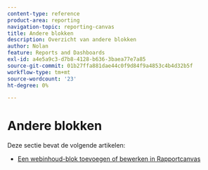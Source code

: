 ```yaml
---
content-type: reference
product-area: reporting
navigation-topic: reporting-canvas
title: Andere blokken
description: Overzicht van andere blokken
author: Nolan
feature: Reports and Dashboards
exl-id: a4e5a9c3-d7b8-4128-b636-3baea77e7a85
source-git-commit: 01b27ffa881dae44c0f9d84f9a4853c4b4d32b5f
workflow-type: tm+mt
source-wordcount: '23'
ht-degree: 0%

---
```


# Andere blokken

Deze sectie bevat de volgende artikelen:

* [Een webinhoud-blok toevoegen of bewerken in Rapportcanvas](../../../reports-and-dashboards/reporting-canvas/other-blocks/add-or-edt-web-content-block.md)
